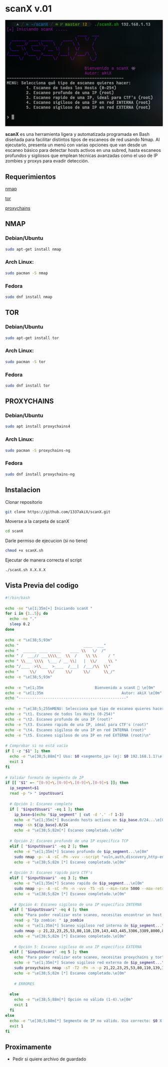 # **scanX v.01**

![imagen scanX](https://github.com/1337akiX/scanX/blob/master/scree.png)

**scanX** es una herramienta ligera y automatizada programada en Bash diseñada para facilitar distintos tipos de escaneos de red usando Nmap. Al ejecutarlo, presenta un menú con varias opciones que van desde un escaneo básico para detectar hosts activos en una subred, hasta escaneos profundos y sigilosos que emplean técnicas avanzadas como el uso de IP zombies y proxys para evadir detección.

## Requerimientos
[nmap](https://nmap.org/)

[tor](https://www.torproject.org/)

[proxychains](https://github.com/rofl0r/proxychains-ng)

## NMAP
### Debian/Ubuntu
``` bash
sudo apt-get install nmap
```
### Arch Linux:
``` bash
sudo pacman -S nmap
```
### Fedora
``` bash
sudo dnf install nmap 
```
## TOR
### Debian/Ubuntu
``` bash
sudo apt-get install tor
```
### Arch Linux:
``` bash
sudo pacman -S tor
```
### Fedora
``` bash
sudo dnf install tor 
```
## PROXYCHAINS
### Debian/Ubuntu
``` bash
sudo apt install proxychains4
```
### Arch Linux:
``` bash
sudo pacman -S proxychains-ng
```
### Fedora
``` bash
sudo dnf install proxychains-ng
```

## Instalacion 
Clonar repositorio
``` bash
git clone https://github.com/1337akiX/scanX.git
```
Moverse a la carpeta de scanX
``` bash
cd scanX
```
Darle permiso de ejecucion (si no tiene)
``` bash
chmod +x scanX.sh
```
Ejecutar de manera correcta el script
``` bash
./scanX.sh X.X.X.X
```

## Vista Previa del codigo
```bash
#!/bin/bash

echo -ne "\e[1;35m[+] Iniciando scanX "
for i in {1..5}; do
  echo -ne "."
  sleep 0.2
done

echo -e "\e[38;5;93m"
echo "                             ____  ___"
echo "  ______ ____ _____    ____ \\   \/  /"
echo " /  ___// ___\\\\__  \\  /    \\ \\     / "
echo " \\___ \\\\  \___ / __ \\|   |  \\/     \\ "
echo "/____  >\\___  >____  /___|  /___/\\  \\"
echo "     \\/     \\/     \\/     \\/      \\_/"
echo -e "\e[38;5;93m"

echo -e "\e[1;35m  	                   	Bienvenido a scanX 👾 \e[0m"
echo -e "\e[1;35m       	            	       	Autor: akiX \e[0m"
echo "------------------------------------------------"

echo -e "\e[38;5;255mMENU: Selecciona qué tipo de escaneo quieres hacer:"
echo -e "\t1. Escaneo de todos los Hosts (0-254)"
echo -e "\t2. Escaneo profundo de una IP (root)"
echo -e "\t3. Escaneo rapido de una IP, ideal para CTF's (root)"
echo -e "\t4. Escaneo sigiloso de una IP en red INTERNA (root)"
echo -e "\t5. Escaneo sigiloso de una IP en red EXTERNA (root)\n"

# Comprobar si no está vacío
if [ -z "$1" ]; then
  echo -e "\e[38;5;88m[*] Uso: $0 <segmento_ip> (ej: $0 192.168.1.1)\e[0m"
  exit 1
fi

# Validar formato de segmento de IP
if [[ "$1" =~ ^[0-9]+\.[0-9]+\.[0-9]+\.[0-9]+$ ]]; then
  ip_segment=$1
  read -p "> " inputUsuari

  # Opción 1: Escaneo completo
  if [ "$inputUsuari" -eq 1 ]; then
    ip_base=$(echo "$ip_segment" | cut -d '.' -f 1-3)
    echo -e "\e[1;35m[*] Buscando hosts activos en $ip_base.0/24...\e[0m"
    nmap -sn ${ip_base}.0/24
    echo -e "\e[38;5;82m[*] Escaneo completado.\e[0m"

  # Opción 2: Escaneo profundo de una IP específica TCP
  elif [ "$inputUsuari" -eq 2 ]; then
    echo -e "\e[1;35m[*] Scaneo profundo de $ip_segment...\e[0m"
    sudo nmap -p- -A -sC -Pn -vvv --script "vuln,auth,discovery,http-enum,ftp-anon,ssh-auth-methods" $ip_segment
    echo -e "\e[38;5;82m [*] Escaneo completado.\e[0m"

  # Opción 3: Escaneo rapido para CTF's
  elif [ "$inputUsuari" -eq 3 ]; then
    echo -e "\e[1;35m[*] Scaneo rapido de $ip_segment...\e[0m"
    sudo nmap -p- -A -sC -Pn -n -vvv -T5 -sS --min-rate 5000 --max-retries 1 --host-timeout 30s --script "vuln,auth,discovery,http-enum,ftp-anon,ssh-auth-methods" $ip_segment
    echo -e "\e[38;5;82m [*] Escaneo completado.\e[0m"

    # Opción 4: Escaneo sigiloso de una IP específica INTERNA
  elif [ "$inputUsuari" -eq 4 ]; then
    echo "Para poder realizar este scaneo, necesitas encontrar un host, con poca actividad, puerto 80 abierto(default) y IPID secuencial (actualmente hay pocos que lo usen) "
    read -p "Ip zombie: " ip_zombie
    echo -e "\e[1;35m[*] Scaneo sigiloso red interna de $ip_segment...\e[0m"
    sudo nmap -p 21,22,23,25,53,80,110,139,143,443,445,3306,3389,8000,8080 -O -sCV -Pn -n -v -T3 --source-port 53 -f -D RND:5 --data-length 20 -sI $ip_zombie --script "firewall-bypass,auth,ftp-anon,ssh-auth-methods" $ip_segment
    echo -e "\e[38;5;82m [*] Escaneo completado.\e[0m"

    # Opción 5: Escaneo sigiloso de una IP específica EXTERNA
  elif [ "$inputUsuari" -eq 5 ]; then
    echo "Para poder realizar este scaneo, necesitas proxychains y tor"
    echo -e "\e[1;35m[*] Scaneo sigiloso red externa de $ip_segment...\e[0m"
    sudo proxychains nmap -sT -T2 -Pn -n -p 21,22,23,25,53,80,110,139,143,443,445,587,993,995,3306,3389,8000,8080 $ip_segment
    echo -e "\e[38;5;82m [*] Escaneo completado.\e[0m"

    # ERRORES

  else
    echo -e "\e[38;5;88m[*] Opción no válida (1-4).\e[0m"
    exit 1
  fi
else
  echo -e "\e[38;5;88m[*] Segmento de IP no válido. Uso correcto: $0 X.X.X.X\e[0m"
  exit 1
fi
```
## Proximamente
- Pedir si quiere archivo de guardado
